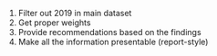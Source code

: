 1. Filter out 2019 in main dataset
2. Get proper weights
2. Provide recommendations based on the findings
3. Make all the information presentable (report-style)
